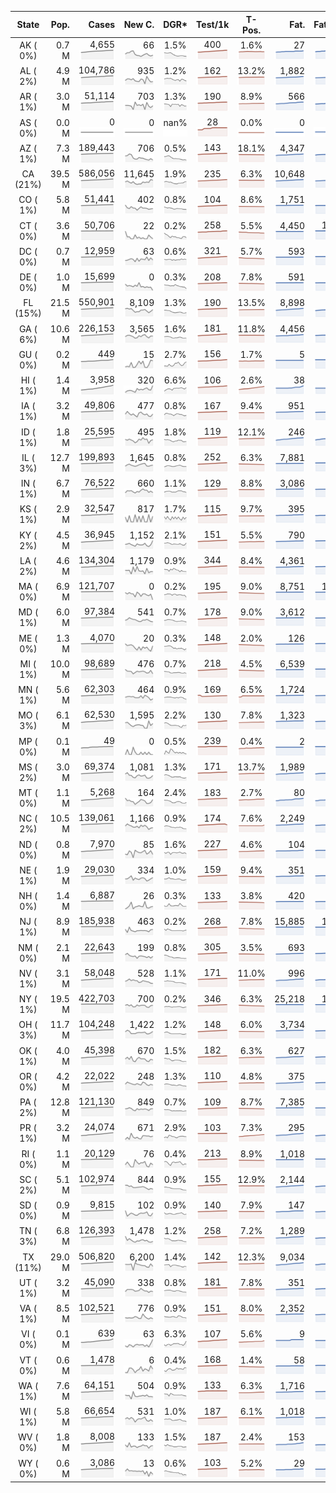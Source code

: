 
<!-- Building Table Time:  2020-08-13T02:36:57.979612 -->


| State | Pop. | Cases | New C. | DGR* | Test/1k | T-Pos. | Fat. | Fat./1M  | CFR* |  GF* | GF-14day | Dbl.Days | CDD |  
| :---: | ---: | ---: | ---: | :---: | :---: | :---: | ---: | ---:  | :---: |  :---: | :---: | :---: | ---: |  
| AK ( 0%)  | 0.7 M  | 4,655 <br><img src="/assets/images/covid/sparklines/AK_img_positive_20200813_1597300618.png"> | 66 <br><img src="/assets/images/covid/sparklines/AK_img_positiveIncrease_20200813_1597300618.png"> | 1.5% <br><img src="/assets/images/covid/sparklines/AK_img_dgr_4_20200813_1597300618.png"> | 400 <br><img src="/assets/images/covid/sparklines/AK_img_total_test_per_1k_20200813_1597300618.png"> | 1.6% <br><img src="/assets/images/covid/sparklines/AK_img_test_positivity_20200813_1597300618.png"> | 27 <br><img src="/assets/images/covid/sparklines/AK_img_death_20200813_1597300618.png"> | 37 <br><img src="/assets/images/covid/sparklines/AK_img_death_20200813_1597300618.png">  | 0.6% <br><img src="/assets/images/covid/sparklines/AK_img_cfr_4_20200813_1597300619.png"> |  1.1 <br><img src="/assets/images/covid/sparklines/AK_img_gfac_4_20200813_1597300619.png"> | 14.3 <br><img src="/assets/images/covid/sparklines/AK_img_gfac_14sum_20200813_1597300619.png"> | 47 <br><img src="/assets/images/covid/sparklines/AK_img_doubling_days_20200813_1597300619.png"> | 0   |  
| AL ( 2%)  | 4.9 M  | 104,786 <br><img src="/assets/images/covid/sparklines/AL_img_positive_20200813_1597300619.png"> | 935 <br><img src="/assets/images/covid/sparklines/AL_img_positiveIncrease_20200813_1597300620.png"> | 1.2% <br><img src="/assets/images/covid/sparklines/AL_img_dgr_4_20200813_1597300620.png"> | 162 <br><img src="/assets/images/covid/sparklines/AL_img_total_test_per_1k_20200813_1597300620.png"> | 13.2% <br><img src="/assets/images/covid/sparklines/AL_img_test_positivity_20200813_1597300620.png"> | 1,882 <br><img src="/assets/images/covid/sparklines/AL_img_death_20200813_1597300620.png"> | 384 <br><img src="/assets/images/covid/sparklines/AL_img_death_20200813_1597300620.png">  | 1.8% <br><img src="/assets/images/covid/sparklines/AL_img_cfr_4_20200813_1597300621.png"> |  3.7 <br><img src="/assets/images/covid/sparklines/AL_img_gfac_4_20200813_1597300620.png"> | 42.3 <br><img src="/assets/images/covid/sparklines/AL_img_gfac_14sum_20200813_1597300621.png"> | 58 <br><img src="/assets/images/covid/sparklines/AL_img_doubling_days_20200813_1597300621.png"> | 0   |  
| AR ( 1%)  | 3.0 M  | 51,114 <br><img src="/assets/images/covid/sparklines/AR_img_positive_20200813_1597300621.png"> | 703 <br><img src="/assets/images/covid/sparklines/AR_img_positiveIncrease_20200813_1597300621.png"> | 1.3% <br><img src="/assets/images/covid/sparklines/AR_img_dgr_4_20200813_1597300622.png"> | 190 <br><img src="/assets/images/covid/sparklines/AR_img_total_test_per_1k_20200813_1597300622.png"> | 8.9% <br><img src="/assets/images/covid/sparklines/AR_img_test_positivity_20200813_1597300622.png"> | 566 <br><img src="/assets/images/covid/sparklines/AR_img_death_20200813_1597300622.png"> | 188 <br><img src="/assets/images/covid/sparklines/AR_img_death_20200813_1597300622.png">  | 1.1% <br><img src="/assets/images/covid/sparklines/AR_img_cfr_4_20200813_1597300623.png"> |  1.1 <br><img src="/assets/images/covid/sparklines/AR_img_gfac_4_20200813_1597300622.png"> | 10.6 <br><img src="/assets/images/covid/sparklines/AR_img_gfac_14sum_20200813_1597300623.png"> | 52 <br><img src="/assets/images/covid/sparklines/AR_img_doubling_days_20200813_1597300623.png"> | 0   |  
| AS ( 0%)  | 0.0 M  | 0 <br><img src="/assets/images/covid/sparklines/AS_img_positive_20200813_1597300623.png"> | 0 <br><img src="/assets/images/covid/sparklines/AS_img_positiveIncrease_20200813_1597300623.png"> | nan% <br><img src="/assets/images/covid/sparklines/AS_img_dgr_4_20200813_1597300623.png"> | 28 <br><img src="/assets/images/covid/sparklines/AS_img_total_test_per_1k_20200813_1597300624.png"> | 0.0% <br><img src="/assets/images/covid/sparklines/AS_img_test_positivity_20200813_1597300624.png"> | 0 <br><img src="/assets/images/covid/sparklines/AS_img_death_20200813_1597300624.png"> | 0 <br><img src="/assets/images/covid/sparklines/AS_img_death_20200813_1597300624.png">  | 0.0% <br><img src="/assets/images/covid/sparklines/AS_img_cfr_4_20200813_1597300625.png"> |  nan <br><img src="/assets/images/covid/sparklines/AS_img_gfac_4_20200813_1597300624.png"> | nan <br><img src="/assets/images/covid/sparklines/AS_img_gfac_14sum_20200813_1597300624.png"> | nan <br><img src="/assets/images/covid/sparklines/AS_img_doubling_days_20200813_1597300625.png"> | 135   |  
| AZ ( 1%)  | 7.3 M  | 189,443 <br><img src="/assets/images/covid/sparklines/AZ_img_positive_20200813_1597300625.png"> | 706 <br><img src="/assets/images/covid/sparklines/AZ_img_positiveIncrease_20200813_1597300625.png"> | 0.5% <br><img src="/assets/images/covid/sparklines/AZ_img_dgr_4_20200813_1597300625.png"> | 143 <br><img src="/assets/images/covid/sparklines/AZ_img_total_test_per_1k_20200813_1597300625.png"> | 18.1% <br><img src="/assets/images/covid/sparklines/AZ_img_test_positivity_20200813_1597300626.png"> | 4,347 <br><img src="/assets/images/covid/sparklines/AZ_img_death_20200813_1597300626.png"> | 597 <br><img src="/assets/images/covid/sparklines/AZ_img_death_20200813_1597300626.png">  | 2.2% <br><img src="/assets/images/covid/sparklines/AZ_img_cfr_4_20200813_1597300627.png"> |  1.0 <br><img src="/assets/images/covid/sparklines/AZ_img_gfac_4_20200813_1597300626.png"> | 13.9 <br><img src="/assets/images/covid/sparklines/AZ_img_gfac_14sum_20200813_1597300626.png"> | 144 <br><img src="/assets/images/covid/sparklines/AZ_img_doubling_days_20200813_1597300626.png"> | 1   |  
| CA (21%)  | 39.5 M  | 586,056 <br><img src="/assets/images/covid/sparklines/CA_img_positive_20200813_1597300627.png"> | 11,645 <br><img src="/assets/images/covid/sparklines/CA_img_positiveIncrease_20200813_1597300627.png"> | 1.9% <br><img src="/assets/images/covid/sparklines/CA_img_dgr_4_20200813_1597300627.png"> | 235 <br><img src="/assets/images/covid/sparklines/CA_img_total_test_per_1k_20200813_1597300627.png"> | 6.3% <br><img src="/assets/images/covid/sparklines/CA_img_test_positivity_20200813_1597300628.png"> | 10,648 <br><img src="/assets/images/covid/sparklines/CA_img_death_20200813_1597300628.png"> | 269 <br><img src="/assets/images/covid/sparklines/CA_img_death_20200813_1597300628.png">  | 1.8% <br><img src="/assets/images/covid/sparklines/CA_img_cfr_4_20200813_1597300629.png"> |  1.1 <br><img src="/assets/images/covid/sparklines/CA_img_gfac_4_20200813_1597300628.png"> | 14.8 <br><img src="/assets/images/covid/sparklines/CA_img_gfac_14sum_20200813_1597300628.png"> | 37 <br><img src="/assets/images/covid/sparklines/CA_img_doubling_days_20200813_1597300628.png"> | 1   |  
| CO ( 1%)  | 5.8 M  | 51,441 <br><img src="/assets/images/covid/sparklines/CO_img_positive_20200813_1597300629.png"> | 402 <br><img src="/assets/images/covid/sparklines/CO_img_positiveIncrease_20200813_1597300629.png"> | 0.8% <br><img src="/assets/images/covid/sparklines/CO_img_dgr_4_20200813_1597300629.png"> | 104 <br><img src="/assets/images/covid/sparklines/CO_img_total_test_per_1k_20200813_1597300629.png"> | 8.6% <br><img src="/assets/images/covid/sparklines/CO_img_test_positivity_20200813_1597300630.png"> | 1,751 <br><img src="/assets/images/covid/sparklines/CO_img_death_20200813_1597300630.png"> | 304 <br><img src="/assets/images/covid/sparklines/CO_img_death_20200813_1597300630.png">  | 3.4% <br><img src="/assets/images/covid/sparklines/CO_img_cfr_4_20200813_1597300631.png"> |  1.0 <br><img src="/assets/images/covid/sparklines/CO_img_gfac_4_20200813_1597300630.png"> | 15.1 <br><img src="/assets/images/covid/sparklines/CO_img_gfac_14sum_20200813_1597300630.png"> | 88 <br><img src="/assets/images/covid/sparklines/CO_img_doubling_days_20200813_1597300630.png"> | 0   |  
| CT ( 0%)  | 3.6 M  | 50,706 <br><img src="/assets/images/covid/sparklines/CT_img_positive_20200813_1597300631.png"> | 22 <br><img src="/assets/images/covid/sparklines/CT_img_positiveIncrease_20200813_1597300631.png"> | 0.2% <br><img src="/assets/images/covid/sparklines/CT_img_dgr_4_20200813_1597300631.png"> | 258 <br><img src="/assets/images/covid/sparklines/CT_img_total_test_per_1k_20200813_1597300632.png"> | 5.5% <br><img src="/assets/images/covid/sparklines/CT_img_test_positivity_20200813_1597300632.png"> | 4,450 <br><img src="/assets/images/covid/sparklines/CT_img_death_20200813_1597300632.png"> | 1,248 <br><img src="/assets/images/covid/sparklines/CT_img_death_20200813_1597300632.png">  | 8.8% <br><img src="/assets/images/covid/sparklines/CT_img_cfr_4_20200813_1597300633.png"> |  0.4 <br><img src="/assets/images/covid/sparklines/CT_img_gfac_4_20200813_1597300632.png"> | 18.7 <br><img src="/assets/images/covid/sparklines/CT_img_gfac_14sum_20200813_1597300632.png"> | 447 <br><img src="/assets/images/covid/sparklines/CT_img_doubling_days_20200813_1597300633.png"> | 2   |  
| DC ( 0%)  | 0.7 M  | 12,959 <br><img src="/assets/images/covid/sparklines/DC_img_positive_20200813_1597300633.png"> | 63 <br><img src="/assets/images/covid/sparklines/DC_img_positiveIncrease_20200813_1597300633.png"> | 0.6% <br><img src="/assets/images/covid/sparklines/DC_img_dgr_4_20200813_1597300633.png"> | 321 <br><img src="/assets/images/covid/sparklines/DC_img_total_test_per_1k_20200813_1597300634.png"> | 5.7% <br><img src="/assets/images/covid/sparklines/DC_img_test_positivity_20200813_1597300634.png"> | 593 <br><img src="/assets/images/covid/sparklines/DC_img_death_20200813_1597300634.png"> | 840 <br><img src="/assets/images/covid/sparklines/DC_img_death_20200813_1597300634.png">  | 4.6% <br><img src="/assets/images/covid/sparklines/DC_img_cfr_4_20200813_1597300635.png"> |  1.0 <br><img src="/assets/images/covid/sparklines/DC_img_gfac_4_20200813_1597300634.png"> | 15.4 <br><img src="/assets/images/covid/sparklines/DC_img_gfac_14sum_20200813_1597300635.png"> | 124 <br><img src="/assets/images/covid/sparklines/DC_img_doubling_days_20200813_1597300635.png"> | 1   |  
| DE ( 0%)  | 1.0 M  | 15,699 <br><img src="/assets/images/covid/sparklines/DE_img_positive_20200813_1597300635.png"> | 0 <br><img src="/assets/images/covid/sparklines/DE_img_positiveIncrease_20200813_1597300635.png"> | 0.3% <br><img src="/assets/images/covid/sparklines/DE_img_dgr_4_20200813_1597300636.png"> | 208 <br><img src="/assets/images/covid/sparklines/DE_img_total_test_per_1k_20200813_1597300636.png"> | 7.8% <br><img src="/assets/images/covid/sparklines/DE_img_test_positivity_20200813_1597300636.png"> | 591 <br><img src="/assets/images/covid/sparklines/DE_img_death_20200813_1597300636.png"> | 607 <br><img src="/assets/images/covid/sparklines/DE_img_death_20200813_1597300636.png">  | 3.8% <br><img src="/assets/images/covid/sparklines/DE_img_cfr_4_20200813_1597300637.png"> |  0.6 <br><img src="/assets/images/covid/sparklines/DE_img_gfac_4_20200813_1597300636.png"> | 13.5 <br><img src="/assets/images/covid/sparklines/DE_img_gfac_14sum_20200813_1597300637.png"> | 266 <br><img src="/assets/images/covid/sparklines/DE_img_doubling_days_20200813_1597300637.png"> | 1   |  
| FL (15%)  | 21.5 M  | 550,901 <br><img src="/assets/images/covid/sparklines/FL_img_positive_20200813_1597300637.png"> | 8,109 <br><img src="/assets/images/covid/sparklines/FL_img_positiveIncrease_20200813_1597300638.png"> | 1.3% <br><img src="/assets/images/covid/sparklines/FL_img_dgr_4_20200813_1597300638.png"> | 190 <br><img src="/assets/images/covid/sparklines/FL_img_total_test_per_1k_20200813_1597300638.png"> | 13.5% <br><img src="/assets/images/covid/sparklines/FL_img_test_positivity_20200813_1597300638.png"> | 8,898 <br><img src="/assets/images/covid/sparklines/FL_img_death_20200813_1597300638.png"> | 414 <br><img src="/assets/images/covid/sparklines/FL_img_death_20200813_1597300638.png">  | 1.6% <br><img src="/assets/images/covid/sparklines/FL_img_cfr_4_20200813_1597300640.png"> |  1.2 <br><img src="/assets/images/covid/sparklines/FL_img_gfac_4_20200813_1597300638.png"> | 14.0 <br><img src="/assets/images/covid/sparklines/FL_img_gfac_14sum_20200813_1597300639.png"> | 55 <br><img src="/assets/images/covid/sparklines/FL_img_doubling_days_20200813_1597300639.png"> | 0   |  
| GA ( 6%)  | 10.6 M  | 226,153 <br><img src="/assets/images/covid/sparklines/GA_img_positive_20200813_1597300640.png"> | 3,565 <br><img src="/assets/images/covid/sparklines/GA_img_positiveIncrease_20200813_1597300640.png"> | 1.6% <br><img src="/assets/images/covid/sparklines/GA_img_dgr_4_20200813_1597300640.png"> | 181 <br><img src="/assets/images/covid/sparklines/GA_img_total_test_per_1k_20200813_1597300640.png"> | 11.8% <br><img src="/assets/images/covid/sparklines/GA_img_test_positivity_20200813_1597300641.png"> | 4,456 <br><img src="/assets/images/covid/sparklines/GA_img_death_20200813_1597300641.png"> | 420 <br><img src="/assets/images/covid/sparklines/GA_img_death_20200813_1597300641.png">  | 2.0% <br><img src="/assets/images/covid/sparklines/GA_img_cfr_4_20200813_1597300642.png"> |  1.1 <br><img src="/assets/images/covid/sparklines/GA_img_gfac_4_20200813_1597300641.png"> | 14.4 <br><img src="/assets/images/covid/sparklines/GA_img_gfac_14sum_20200813_1597300641.png"> | 44 <br><img src="/assets/images/covid/sparklines/GA_img_doubling_days_20200813_1597300641.png"> | 0   |  
| GU ( 0%)  | 0.2 M  | 449 <br><img src="/assets/images/covid/sparklines/GU_img_positive_20200813_1597300642.png"> | 15 <br><img src="/assets/images/covid/sparklines/GU_img_positiveIncrease_20200813_1597300642.png"> | 2.7% <br><img src="/assets/images/covid/sparklines/GU_img_dgr_4_20200813_1597300642.png"> | 156 <br><img src="/assets/images/covid/sparklines/GU_img_total_test_per_1k_20200813_1597300642.png"> | 1.7% <br><img src="/assets/images/covid/sparklines/GU_img_test_positivity_20200813_1597300643.png"> | 5 <br><img src="/assets/images/covid/sparklines/GU_img_death_20200813_1597300643.png"> | 30 <br><img src="/assets/images/covid/sparklines/GU_img_death_20200813_1597300643.png">  | 1.2% <br><img src="/assets/images/covid/sparklines/GU_img_cfr_4_20200813_1597300644.png"> |  1.4 <br><img src="/assets/images/covid/sparklines/GU_img_gfac_4_20200813_1597300643.png"> | 25.6 <br><img src="/assets/images/covid/sparklines/GU_img_gfac_14sum_20200813_1597300643.png"> | 25 <br><img src="/assets/images/covid/sparklines/GU_img_doubling_days_20200813_1597300643.png"> | 1   |  
| HI ( 1%)  | 1.4 M  | 3,958 <br><img src="/assets/images/covid/sparklines/HI_img_positive_20200813_1597300644.png"> | 320 <br><img src="/assets/images/covid/sparklines/HI_img_positiveIncrease_20200813_1597300644.png"> | 6.6% <br><img src="/assets/images/covid/sparklines/HI_img_dgr_4_20200813_1597300644.png"> | 106 <br><img src="/assets/images/covid/sparklines/HI_img_total_test_per_1k_20200813_1597300644.png"> | 2.6% <br><img src="/assets/images/covid/sparklines/HI_img_test_positivity_20200813_1597300645.png"> | 38 <br><img src="/assets/images/covid/sparklines/HI_img_death_20200813_1597300645.png"> | 27 <br><img src="/assets/images/covid/sparklines/HI_img_death_20200813_1597300645.png">  | 0.9% <br><img src="/assets/images/covid/sparklines/HI_img_cfr_4_20200813_1597300646.png"> |  1.5 <br><img src="/assets/images/covid/sparklines/HI_img_gfac_4_20200813_1597300645.png"> | 19.0 <br><img src="/assets/images/covid/sparklines/HI_img_gfac_14sum_20200813_1597300645.png"> | 11 <br><img src="/assets/images/covid/sparklines/HI_img_doubling_days_20200813_1597300645.png"> | 0   |  
| IA ( 1%)  | 3.2 M  | 49,806 <br><img src="/assets/images/covid/sparklines/IA_img_positive_20200813_1597300646.png"> | 477 <br><img src="/assets/images/covid/sparklines/IA_img_positiveIncrease_20200813_1597300646.png"> | 0.8% <br><img src="/assets/images/covid/sparklines/IA_img_dgr_4_20200813_1597300646.png"> | 167 <br><img src="/assets/images/covid/sparklines/IA_img_total_test_per_1k_20200813_1597300646.png"> | 9.4% <br><img src="/assets/images/covid/sparklines/IA_img_test_positivity_20200813_1597300646.png"> | 951 <br><img src="/assets/images/covid/sparklines/IA_img_death_20200813_1597300647.png"> | 301 <br><img src="/assets/images/covid/sparklines/IA_img_death_20200813_1597300647.png">  | 1.9% <br><img src="/assets/images/covid/sparklines/IA_img_cfr_4_20200813_1597300647.png"> |  1.3 <br><img src="/assets/images/covid/sparklines/IA_img_gfac_4_20200813_1597300647.png"> | 16.0 <br><img src="/assets/images/covid/sparklines/IA_img_gfac_14sum_20200813_1597300647.png"> | 84 <br><img src="/assets/images/covid/sparklines/IA_img_doubling_days_20200813_1597300647.png"> | 0   |  
| ID ( 1%)  | 1.8 M  | 25,595 <br><img src="/assets/images/covid/sparklines/ID_img_positive_20200813_1597300648.png"> | 495 <br><img src="/assets/images/covid/sparklines/ID_img_positiveIncrease_20200813_1597300648.png"> | 1.8% <br><img src="/assets/images/covid/sparklines/ID_img_dgr_4_20200813_1597300648.png"> | 119 <br><img src="/assets/images/covid/sparklines/ID_img_total_test_per_1k_20200813_1597300648.png"> | 12.1% <br><img src="/assets/images/covid/sparklines/ID_img_test_positivity_20200813_1597300648.png"> | 246 <br><img src="/assets/images/covid/sparklines/ID_img_death_20200813_1597300648.png"> | 138 <br><img src="/assets/images/covid/sparklines/ID_img_death_20200813_1597300648.png">  | 1.0% <br><img src="/assets/images/covid/sparklines/ID_img_cfr_4_20200813_1597300649.png"> |  1.3 <br><img src="/assets/images/covid/sparklines/ID_img_gfac_4_20200813_1597300649.png"> | 15.2 <br><img src="/assets/images/covid/sparklines/ID_img_gfac_14sum_20200813_1597300649.png"> | 38 <br><img src="/assets/images/covid/sparklines/ID_img_doubling_days_20200813_1597300649.png"> | 0   |  
| IL ( 3%)  | 12.7 M  | 199,893 <br><img src="/assets/images/covid/sparklines/IL_img_positive_20200813_1597300649.png"> | 1,645 <br><img src="/assets/images/covid/sparklines/IL_img_positiveIncrease_20200813_1597300650.png"> | 0.8% <br><img src="/assets/images/covid/sparklines/IL_img_dgr_4_20200813_1597300650.png"> | 252 <br><img src="/assets/images/covid/sparklines/IL_img_total_test_per_1k_20200813_1597300650.png"> | 6.3% <br><img src="/assets/images/covid/sparklines/IL_img_test_positivity_20200813_1597300650.png"> | 7,881 <br><img src="/assets/images/covid/sparklines/IL_img_death_20200813_1597300650.png"> | 622 <br><img src="/assets/images/covid/sparklines/IL_img_death_20200813_1597300650.png">  | 4.0% <br><img src="/assets/images/covid/sparklines/IL_img_cfr_4_20200813_1597300651.png"> |  1.0 <br><img src="/assets/images/covid/sparklines/IL_img_gfac_4_20200813_1597300650.png"> | 14.4 <br><img src="/assets/images/covid/sparklines/IL_img_gfac_14sum_20200813_1597300651.png"> | 85 <br><img src="/assets/images/covid/sparklines/IL_img_doubling_days_20200813_1597300651.png"> | 0   |  
| IN ( 1%)  | 6.7 M  | 76,522 <br><img src="/assets/images/covid/sparklines/IN_img_positive_20200813_1597300651.png"> | 660 <br><img src="/assets/images/covid/sparklines/IN_img_positiveIncrease_20200813_1597300651.png"> | 1.1% <br><img src="/assets/images/covid/sparklines/IN_img_dgr_4_20200813_1597300652.png"> | 129 <br><img src="/assets/images/covid/sparklines/IN_img_total_test_per_1k_20200813_1597300652.png"> | 8.8% <br><img src="/assets/images/covid/sparklines/IN_img_test_positivity_20200813_1597300652.png"> | 3,086 <br><img src="/assets/images/covid/sparklines/IN_img_death_20200813_1597300652.png"> | 458 <br><img src="/assets/images/covid/sparklines/IN_img_death_20200813_1597300652.png">  | 4.1% <br><img src="/assets/images/covid/sparklines/IN_img_cfr_4_20200813_1597300653.png"> |  0.9 <br><img src="/assets/images/covid/sparklines/IN_img_gfac_4_20200813_1597300652.png"> | 14.6 <br><img src="/assets/images/covid/sparklines/IN_img_gfac_14sum_20200813_1597300653.png"> | 65 <br><img src="/assets/images/covid/sparklines/IN_img_doubling_days_20200813_1597300653.png"> | 1   |  
| KS ( 1%)  | 2.9 M  | 32,547 <br><img src="/assets/images/covid/sparklines/KS_img_positive_20200813_1597300653.png"> | 817 <br><img src="/assets/images/covid/sparklines/KS_img_positiveIncrease_20200813_1597300654.png"> | 1.7% <br><img src="/assets/images/covid/sparklines/KS_img_dgr_4_20200813_1597300654.png"> | 115 <br><img src="/assets/images/covid/sparklines/KS_img_total_test_per_1k_20200813_1597300654.png"> | 9.7% <br><img src="/assets/images/covid/sparklines/KS_img_test_positivity_20200813_1597300654.png"> | 395 <br><img src="/assets/images/covid/sparklines/KS_img_death_20200813_1597300654.png"> | 136 <br><img src="/assets/images/covid/sparklines/KS_img_death_20200813_1597300654.png">  | 1.2% <br><img src="/assets/images/covid/sparklines/KS_img_cfr_4_20200813_1597300655.png"> |  0.0 <br><img src="/assets/images/covid/sparklines/KS_img_gfac_4_20200813_1597300654.png"> | -0.0 <br><img src="/assets/images/covid/sparklines/KS_img_gfac_14sum_20200813_1597300655.png"> | 41 <br><img src="/assets/images/covid/sparklines/KS_img_doubling_days_20200813_1597300655.png"> | 0   |  
| KY ( 2%)  | 4.5 M  | 36,945 <br><img src="/assets/images/covid/sparklines/KY_img_positive_20200813_1597300655.png"> | 1,152 <br><img src="/assets/images/covid/sparklines/KY_img_positiveIncrease_20200813_1597300655.png"> | 2.1% <br><img src="/assets/images/covid/sparklines/KY_img_dgr_4_20200813_1597300656.png"> | 151 <br><img src="/assets/images/covid/sparklines/KY_img_total_test_per_1k_20200813_1597300656.png"> | 5.5% <br><img src="/assets/images/covid/sparklines/KY_img_test_positivity_20200813_1597300656.png"> | 790 <br><img src="/assets/images/covid/sparklines/KY_img_death_20200813_1597300656.png"> | 177 <br><img src="/assets/images/covid/sparklines/KY_img_death_20200813_1597300656.png">  | 2.2% <br><img src="/assets/images/covid/sparklines/KY_img_cfr_4_20200813_1597300657.png"> |  1.6 <br><img src="/assets/images/covid/sparklines/KY_img_gfac_4_20200813_1597300656.png"> | 15.4 <br><img src="/assets/images/covid/sparklines/KY_img_gfac_14sum_20200813_1597300657.png"> | 33 <br><img src="/assets/images/covid/sparklines/KY_img_doubling_days_20200813_1597300657.png"> | 0   |  
| LA ( 2%)  | 4.6 M  | 134,304 <br><img src="/assets/images/covid/sparklines/LA_img_positive_20200813_1597300657.png"> | 1,179 <br><img src="/assets/images/covid/sparklines/LA_img_positiveIncrease_20200813_1597300657.png"> | 0.9% <br><img src="/assets/images/covid/sparklines/LA_img_dgr_4_20200813_1597300658.png"> | 344 <br><img src="/assets/images/covid/sparklines/LA_img_total_test_per_1k_20200813_1597300658.png"> | 8.4% <br><img src="/assets/images/covid/sparklines/LA_img_test_positivity_20200813_1597300658.png"> | 4,361 <br><img src="/assets/images/covid/sparklines/LA_img_death_20200813_1597300658.png"> | 938 <br><img src="/assets/images/covid/sparklines/LA_img_death_20200813_1597300658.png">  | 3.2% <br><img src="/assets/images/covid/sparklines/LA_img_cfr_4_20200813_1597300659.png"> |  1.1 <br><img src="/assets/images/covid/sparklines/LA_img_gfac_4_20200813_1597300658.png"> | 12.8 <br><img src="/assets/images/covid/sparklines/LA_img_gfac_14sum_20200813_1597300658.png"> | 76 <br><img src="/assets/images/covid/sparklines/LA_img_doubling_days_20200813_1597300659.png"> | 0   |  
| MA ( 0%)  | 6.9 M  | 121,707 <br><img src="/assets/images/covid/sparklines/MA_img_positive_20200813_1597300659.png"> | 0 <br><img src="/assets/images/covid/sparklines/MA_img_positiveIncrease_20200813_1597300659.png"> | 0.2% <br><img src="/assets/images/covid/sparklines/MA_img_dgr_4_20200813_1597300659.png"> | 195 <br><img src="/assets/images/covid/sparklines/MA_img_total_test_per_1k_20200813_1597300660.png"> | 9.0% <br><img src="/assets/images/covid/sparklines/MA_img_test_positivity_20200813_1597300660.png"> | 8,751 <br><img src="/assets/images/covid/sparklines/MA_img_death_20200813_1597300660.png"> | 1,270 <br><img src="/assets/images/covid/sparklines/MA_img_death_20200813_1597300660.png">  | 7.2% <br><img src="/assets/images/covid/sparklines/MA_img_cfr_4_20200813_1597300661.png"> |  0.7 <br><img src="/assets/images/covid/sparklines/MA_img_gfac_4_20200813_1597300660.png"> | 15.3 <br><img src="/assets/images/covid/sparklines/MA_img_gfac_14sum_20200813_1597300660.png"> | 393 <br><img src="/assets/images/covid/sparklines/MA_img_doubling_days_20200813_1597300660.png"> | 1   |  
| MD ( 1%)  | 6.0 M  | 97,384 <br><img src="/assets/images/covid/sparklines/MD_img_positive_20200813_1597300661.png"> | 541 <br><img src="/assets/images/covid/sparklines/MD_img_positiveIncrease_20200813_1597300661.png"> | 0.7% <br><img src="/assets/images/covid/sparklines/MD_img_dgr_4_20200813_1597300661.png"> | 178 <br><img src="/assets/images/covid/sparklines/MD_img_total_test_per_1k_20200813_1597300661.png"> | 9.0% <br><img src="/assets/images/covid/sparklines/MD_img_test_positivity_20200813_1597300661.png"> | 3,612 <br><img src="/assets/images/covid/sparklines/MD_img_death_20200813_1597300662.png"> | 597 <br><img src="/assets/images/covid/sparklines/MD_img_death_20200813_1597300662.png">  | 3.7% <br><img src="/assets/images/covid/sparklines/MD_img_cfr_4_20200813_1597300662.png"> |  0.9 <br><img src="/assets/images/covid/sparklines/MD_img_gfac_4_20200813_1597300662.png"> | 14.1 <br><img src="/assets/images/covid/sparklines/MD_img_gfac_14sum_20200813_1597300662.png"> | 103 <br><img src="/assets/images/covid/sparklines/MD_img_doubling_days_20200813_1597300662.png"> | 3   |  
| ME ( 0%)  | 1.3 M  | 4,070 <br><img src="/assets/images/covid/sparklines/ME_img_positive_20200813_1597300663.png"> | 20 <br><img src="/assets/images/covid/sparklines/ME_img_positiveIncrease_20200813_1597300663.png"> | 0.3% <br><img src="/assets/images/covid/sparklines/ME_img_dgr_4_20200813_1597300663.png"> | 148 <br><img src="/assets/images/covid/sparklines/ME_img_total_test_per_1k_20200813_1597300663.png"> | 2.0% <br><img src="/assets/images/covid/sparklines/ME_img_test_positivity_20200813_1597300663.png"> | 126 <br><img src="/assets/images/covid/sparklines/ME_img_death_20200813_1597300663.png"> | 94 <br><img src="/assets/images/covid/sparklines/ME_img_death_20200813_1597300663.png">  | 3.1% <br><img src="/assets/images/covid/sparklines/ME_img_cfr_4_20200813_1597300664.png"> |  8.4 <br><img src="/assets/images/covid/sparklines/ME_img_gfac_4_20200813_1597300664.png"> | 25.3 <br><img src="/assets/images/covid/sparklines/ME_img_gfac_14sum_20200813_1597300664.png"> | 228 <br><img src="/assets/images/covid/sparklines/ME_img_doubling_days_20200813_1597300664.png"> | 0   |  
| MI ( 1%)  | 10.0 M  | 98,689 <br><img src="/assets/images/covid/sparklines/MI_img_positive_20200813_1597300665.png"> | 476 <br><img src="/assets/images/covid/sparklines/MI_img_positiveIncrease_20200813_1597300665.png"> | 0.7% <br><img src="/assets/images/covid/sparklines/MI_img_dgr_4_20200813_1597300665.png"> | 218 <br><img src="/assets/images/covid/sparklines/MI_img_total_test_per_1k_20200813_1597300665.png"> | 4.5% <br><img src="/assets/images/covid/sparklines/MI_img_test_positivity_20200813_1597300665.png"> | 6,539 <br><img src="/assets/images/covid/sparklines/MI_img_death_20200813_1597300665.png"> | 655 <br><img src="/assets/images/covid/sparklines/MI_img_death_20200813_1597300665.png">  | 6.7% <br><img src="/assets/images/covid/sparklines/MI_img_cfr_4_20200813_1597300666.png"> |  0.9 <br><img src="/assets/images/covid/sparklines/MI_img_gfac_4_20200813_1597300665.png"> | 14.1 <br><img src="/assets/images/covid/sparklines/MI_img_gfac_14sum_20200813_1597300666.png"> | 106 <br><img src="/assets/images/covid/sparklines/MI_img_doubling_days_20200813_1597300666.png"> | 1   |  
| MN ( 1%)  | 5.6 M  | 62,303 <br><img src="/assets/images/covid/sparklines/MN_img_positive_20200813_1597300666.png"> | 464 <br><img src="/assets/images/covid/sparklines/MN_img_positiveIncrease_20200813_1597300666.png"> | 0.9% <br><img src="/assets/images/covid/sparklines/MN_img_dgr_4_20200813_1597300667.png"> | 169 <br><img src="/assets/images/covid/sparklines/MN_img_total_test_per_1k_20200813_1597300667.png"> | 6.5% <br><img src="/assets/images/covid/sparklines/MN_img_test_positivity_20200813_1597300667.png"> | 1,724 <br><img src="/assets/images/covid/sparklines/MN_img_death_20200813_1597300667.png"> | 306 <br><img src="/assets/images/covid/sparklines/MN_img_death_20200813_1597300667.png">  | 2.8% <br><img src="/assets/images/covid/sparklines/MN_img_cfr_4_20200813_1597300668.png"> |  1.0 <br><img src="/assets/images/covid/sparklines/MN_img_gfac_4_20200813_1597300667.png"> | 14.3 <br><img src="/assets/images/covid/sparklines/MN_img_gfac_14sum_20200813_1597300668.png"> | 81 <br><img src="/assets/images/covid/sparklines/MN_img_doubling_days_20200813_1597300668.png"> | 0   |  
| MO ( 3%)  | 6.1 M  | 62,530 <br><img src="/assets/images/covid/sparklines/MO_img_positive_20200813_1597300668.png"> | 1,595 <br><img src="/assets/images/covid/sparklines/MO_img_positiveIncrease_20200813_1597300668.png"> | 2.2% <br><img src="/assets/images/covid/sparklines/MO_img_dgr_4_20200813_1597300668.png"> | 130 <br><img src="/assets/images/covid/sparklines/MO_img_total_test_per_1k_20200813_1597300669.png"> | 7.8% <br><img src="/assets/images/covid/sparklines/MO_img_test_positivity_20200813_1597300669.png"> | 1,323 <br><img src="/assets/images/covid/sparklines/MO_img_death_20200813_1597300669.png"> | 216 <br><img src="/assets/images/covid/sparklines/MO_img_death_20200813_1597300669.png">  | 2.2% <br><img src="/assets/images/covid/sparklines/MO_img_cfr_4_20200813_1597300670.png"> |  1.1 <br><img src="/assets/images/covid/sparklines/MO_img_gfac_4_20200813_1597300669.png"> | 12.4 <br><img src="/assets/images/covid/sparklines/MO_img_gfac_14sum_20200813_1597300670.png"> | 31 <br><img src="/assets/images/covid/sparklines/MO_img_doubling_days_20200813_1597300670.png"> | 0   |  
| MP ( 0%)  | 0.1 M  | 49 <br><img src="/assets/images/covid/sparklines/MP_img_positive_20200813_1597300670.png"> | 0 <br><img src="/assets/images/covid/sparklines/MP_img_positiveIncrease_20200813_1597300671.png"> | 0.5% <br><img src="/assets/images/covid/sparklines/MP_img_dgr_4_20200813_1597300671.png"> | 239 <br><img src="/assets/images/covid/sparklines/MP_img_total_test_per_1k_20200813_1597300671.png"> | 0.4% <br><img src="/assets/images/covid/sparklines/MP_img_test_positivity_20200813_1597300671.png"> | 2 <br><img src="/assets/images/covid/sparklines/MP_img_death_20200813_1597300671.png"> | 39 <br><img src="/assets/images/covid/sparklines/MP_img_death_20200813_1597300671.png">  | 4.1% <br><img src="/assets/images/covid/sparklines/MP_img_cfr_4_20200813_1597300672.png"> |  0.0 <br><img src="/assets/images/covid/sparklines/MP_img_gfac_4_20200813_1597300671.png"> | 1.3 <br><img src="/assets/images/covid/sparklines/MP_img_gfac_14sum_20200813_1597300672.png"> | 144 <br><img src="/assets/images/covid/sparklines/MP_img_doubling_days_20200813_1597300672.png"> | 135   |  
| MS ( 2%)  | 3.0 M  | 69,374 <br><img src="/assets/images/covid/sparklines/MS_img_positive_20200813_1597300672.png"> | 1,081 <br><img src="/assets/images/covid/sparklines/MS_img_positiveIncrease_20200813_1597300672.png"> | 1.3% <br><img src="/assets/images/covid/sparklines/MS_img_dgr_4_20200813_1597300672.png"> | 171 <br><img src="/assets/images/covid/sparklines/MS_img_total_test_per_1k_20200813_1597300673.png"> | 13.7% <br><img src="/assets/images/covid/sparklines/MS_img_test_positivity_20200813_1597300673.png"> | 1,989 <br><img src="/assets/images/covid/sparklines/MS_img_death_20200813_1597300673.png"> | 668 <br><img src="/assets/images/covid/sparklines/MS_img_death_20200813_1597300673.png">  | 2.8% <br><img src="/assets/images/covid/sparklines/MS_img_cfr_4_20200813_1597300674.png"> |  1.3 <br><img src="/assets/images/covid/sparklines/MS_img_gfac_4_20200813_1597300673.png"> | 14.6 <br><img src="/assets/images/covid/sparklines/MS_img_gfac_14sum_20200813_1597300673.png"> | 55 <br><img src="/assets/images/covid/sparklines/MS_img_doubling_days_20200813_1597300673.png"> | 0   |  
| MT ( 0%)  | 1.1 M  | 5,268 <br><img src="/assets/images/covid/sparklines/MT_img_positive_20200813_1597300674.png"> | 164 <br><img src="/assets/images/covid/sparklines/MT_img_positiveIncrease_20200813_1597300674.png"> | 2.4% <br><img src="/assets/images/covid/sparklines/MT_img_dgr_4_20200813_1597300674.png"> | 183 <br><img src="/assets/images/covid/sparklines/MT_img_total_test_per_1k_20200813_1597300674.png"> | 2.7% <br><img src="/assets/images/covid/sparklines/MT_img_test_positivity_20200813_1597300675.png"> | 80 <br><img src="/assets/images/covid/sparklines/MT_img_death_20200813_1597300675.png"> | 75 <br><img src="/assets/images/covid/sparklines/MT_img_death_20200813_1597300675.png">  | 1.5% <br><img src="/assets/images/covid/sparklines/MT_img_cfr_4_20200813_1597300675.png"> |  1.4 <br><img src="/assets/images/covid/sparklines/MT_img_gfac_4_20200813_1597300675.png"> | 15.8 <br><img src="/assets/images/covid/sparklines/MT_img_gfac_14sum_20200813_1597300675.png"> | 29 <br><img src="/assets/images/covid/sparklines/MT_img_doubling_days_20200813_1597300675.png"> | 0   |  
| NC ( 2%)  | 10.5 M  | 139,061 <br><img src="/assets/images/covid/sparklines/NC_img_positive_20200813_1597300676.png"> | 1,166 <br><img src="/assets/images/covid/sparklines/NC_img_positiveIncrease_20200813_1597300676.png"> | 0.9% <br><img src="/assets/images/covid/sparklines/NC_img_dgr_4_20200813_1597300676.png"> | 174 <br><img src="/assets/images/covid/sparklines/NC_img_total_test_per_1k_20200813_1597300676.png"> | 7.6% <br><img src="/assets/images/covid/sparklines/NC_img_test_positivity_20200813_1597300676.png"> | 2,249 <br><img src="/assets/images/covid/sparklines/NC_img_death_20200813_1597300676.png"> | 214 <br><img src="/assets/images/covid/sparklines/NC_img_death_20200813_1597300676.png">  | 1.6% <br><img src="/assets/images/covid/sparklines/NC_img_cfr_4_20200813_1597300677.png"> |  1.1 <br><img src="/assets/images/covid/sparklines/NC_img_gfac_4_20200813_1597300677.png"> | 14.3 <br><img src="/assets/images/covid/sparklines/NC_img_gfac_14sum_20200813_1597300677.png"> | 81 <br><img src="/assets/images/covid/sparklines/NC_img_doubling_days_20200813_1597300677.png"> | 0   |  
| ND ( 0%)  | 0.8 M  | 7,970 <br><img src="/assets/images/covid/sparklines/ND_img_positive_20200813_1597300677.png"> | 85 <br><img src="/assets/images/covid/sparklines/ND_img_positiveIncrease_20200813_1597300678.png"> | 1.6% <br><img src="/assets/images/covid/sparklines/ND_img_dgr_4_20200813_1597300678.png"> | 227 <br><img src="/assets/images/covid/sparklines/ND_img_total_test_per_1k_20200813_1597300678.png"> | 4.6% <br><img src="/assets/images/covid/sparklines/ND_img_test_positivity_20200813_1597300678.png"> | 104 <br><img src="/assets/images/covid/sparklines/ND_img_death_20200813_1597300678.png"> | 136 <br><img src="/assets/images/covid/sparklines/ND_img_death_20200813_1597300678.png">  | 1.3% <br><img src="/assets/images/covid/sparklines/ND_img_cfr_4_20200813_1597300679.png"> |  0.9 <br><img src="/assets/images/covid/sparklines/ND_img_gfac_4_20200813_1597300678.png"> | 13.5 <br><img src="/assets/images/covid/sparklines/ND_img_gfac_14sum_20200813_1597300679.png"> | 44 <br><img src="/assets/images/covid/sparklines/ND_img_doubling_days_20200813_1597300679.png"> | 1   |  
| NE ( 1%)  | 1.9 M  | 29,030 <br><img src="/assets/images/covid/sparklines/NE_img_positive_20200813_1597300679.png"> | 334 <br><img src="/assets/images/covid/sparklines/NE_img_positiveIncrease_20200813_1597300679.png"> | 1.0% <br><img src="/assets/images/covid/sparklines/NE_img_dgr_4_20200813_1597300679.png"> | 159 <br><img src="/assets/images/covid/sparklines/NE_img_total_test_per_1k_20200813_1597300680.png"> | 9.4% <br><img src="/assets/images/covid/sparklines/NE_img_test_positivity_20200813_1597300680.png"> | 351 <br><img src="/assets/images/covid/sparklines/NE_img_death_20200813_1597300680.png"> | 181 <br><img src="/assets/images/covid/sparklines/NE_img_death_20200813_1597300680.png">  | 1.2% <br><img src="/assets/images/covid/sparklines/NE_img_cfr_4_20200813_1597300681.png"> |  1.2 <br><img src="/assets/images/covid/sparklines/NE_img_gfac_4_20200813_1597300680.png"> | 15.0 <br><img src="/assets/images/covid/sparklines/NE_img_gfac_14sum_20200813_1597300680.png"> | 72 <br><img src="/assets/images/covid/sparklines/NE_img_doubling_days_20200813_1597300680.png"> | 0   |  
| NH ( 0%)  | 1.4 M  | 6,887 <br><img src="/assets/images/covid/sparklines/NH_img_positive_20200813_1597300681.png"> | 26 <br><img src="/assets/images/covid/sparklines/NH_img_positiveIncrease_20200813_1597300681.png"> | 0.3% <br><img src="/assets/images/covid/sparklines/NH_img_dgr_4_20200813_1597300681.png"> | 133 <br><img src="/assets/images/covid/sparklines/NH_img_total_test_per_1k_20200813_1597300681.png"> | 3.8% <br><img src="/assets/images/covid/sparklines/NH_img_test_positivity_20200813_1597300681.png"> | 420 <br><img src="/assets/images/covid/sparklines/NH_img_death_20200813_1597300682.png"> | 309 <br><img src="/assets/images/covid/sparklines/NH_img_death_20200813_1597300682.png">  | 6.1% <br><img src="/assets/images/covid/sparklines/NH_img_cfr_4_20200813_1597300683.png"> |  1.4 <br><img src="/assets/images/covid/sparklines/NH_img_gfac_4_20200813_1597300682.png"> | 17.5 <br><img src="/assets/images/covid/sparklines/NH_img_gfac_14sum_20200813_1597300682.png"> | 199 <br><img src="/assets/images/covid/sparklines/NH_img_doubling_days_20200813_1597300682.png"> | 0   |  
| NJ ( 1%)  | 8.9 M  | 185,938 <br><img src="/assets/images/covid/sparklines/NJ_img_positive_20200813_1597300683.png"> | 463 <br><img src="/assets/images/covid/sparklines/NJ_img_positiveIncrease_20200813_1597300683.png"> | 0.2% <br><img src="/assets/images/covid/sparklines/NJ_img_dgr_4_20200813_1597300683.png"> | 268 <br><img src="/assets/images/covid/sparklines/NJ_img_total_test_per_1k_20200813_1597300683.png"> | 7.8% <br><img src="/assets/images/covid/sparklines/NJ_img_test_positivity_20200813_1597300683.png"> | 15,885 <br><img src="/assets/images/covid/sparklines/NJ_img_death_20200813_1597300683.png"> | 1,788 <br><img src="/assets/images/covid/sparklines/NJ_img_death_20200813_1597300683.png">  | 8.6% <br><img src="/assets/images/covid/sparklines/NJ_img_cfr_4_20200813_1597300684.png"> |  1.2 <br><img src="/assets/images/covid/sparklines/NJ_img_gfac_4_20200813_1597300684.png"> | 15.6 <br><img src="/assets/images/covid/sparklines/NJ_img_gfac_14sum_20200813_1597300684.png"> | 316 <br><img src="/assets/images/covid/sparklines/NJ_img_doubling_days_20200813_1597300684.png"> | 0   |  
| NM ( 0%)  | 2.1 M  | 22,643 <br><img src="/assets/images/covid/sparklines/NM_img_positive_20200813_1597300685.png"> | 199 <br><img src="/assets/images/covid/sparklines/NM_img_positiveIncrease_20200813_1597300685.png"> | 0.8% <br><img src="/assets/images/covid/sparklines/NM_img_dgr_4_20200813_1597300685.png"> | 305 <br><img src="/assets/images/covid/sparklines/NM_img_total_test_per_1k_20200813_1597300685.png"> | 3.5% <br><img src="/assets/images/covid/sparklines/NM_img_test_positivity_20200813_1597300685.png"> | 693 <br><img src="/assets/images/covid/sparklines/NM_img_death_20200813_1597300685.png"> | 330 <br><img src="/assets/images/covid/sparklines/NM_img_death_20200813_1597300685.png">  | 3.1% <br><img src="/assets/images/covid/sparklines/NM_img_cfr_4_20200813_1597300686.png"> |  1.2 <br><img src="/assets/images/covid/sparklines/NM_img_gfac_4_20200813_1597300685.png"> | 14.2 <br><img src="/assets/images/covid/sparklines/NM_img_gfac_14sum_20200813_1597300686.png"> | 86 <br><img src="/assets/images/covid/sparklines/NM_img_doubling_days_20200813_1597300686.png"> | 0   |  
| NV ( 1%)  | 3.1 M  | 58,048 <br><img src="/assets/images/covid/sparklines/NV_img_positive_20200813_1597300686.png"> | 528 <br><img src="/assets/images/covid/sparklines/NV_img_positiveIncrease_20200813_1597300687.png"> | 1.1% <br><img src="/assets/images/covid/sparklines/NV_img_dgr_4_20200813_1597300687.png"> | 171 <br><img src="/assets/images/covid/sparklines/NV_img_total_test_per_1k_20200813_1597300687.png"> | 11.0% <br><img src="/assets/images/covid/sparklines/NV_img_test_positivity_20200813_1597300687.png"> | 996 <br><img src="/assets/images/covid/sparklines/NV_img_death_20200813_1597300687.png"> | 323 <br><img src="/assets/images/covid/sparklines/NV_img_death_20200813_1597300687.png">  | 1.7% <br><img src="/assets/images/covid/sparklines/NV_img_cfr_4_20200813_1597300688.png"> |  0.9 <br><img src="/assets/images/covid/sparklines/NV_img_gfac_4_20200813_1597300687.png"> | 13.8 <br><img src="/assets/images/covid/sparklines/NV_img_gfac_14sum_20200813_1597300688.png"> | 61 <br><img src="/assets/images/covid/sparklines/NV_img_doubling_days_20200813_1597300688.png"> | 5   |  
| NY ( 1%)  | 19.5 M  | 422,703 <br><img src="/assets/images/covid/sparklines/NY_img_positive_20200813_1597300688.png"> | 700 <br><img src="/assets/images/covid/sparklines/NY_img_positiveIncrease_20200813_1597300688.png"> | 0.2% <br><img src="/assets/images/covid/sparklines/NY_img_dgr_4_20200813_1597300688.png"> | 346 <br><img src="/assets/images/covid/sparklines/NY_img_total_test_per_1k_20200813_1597300689.png"> | 6.3% <br><img src="/assets/images/covid/sparklines/NY_img_test_positivity_20200813_1597300689.png"> | 25,218 <br><img src="/assets/images/covid/sparklines/NY_img_death_20200813_1597300689.png"> | 1,296 <br><img src="/assets/images/covid/sparklines/NY_img_death_20200813_1597300689.png">  | 6.0% <br><img src="/assets/images/covid/sparklines/NY_img_cfr_4_20200813_1597300690.png"> |  1.1 <br><img src="/assets/images/covid/sparklines/NY_img_gfac_4_20200813_1597300690.png"> | 14.3 <br><img src="/assets/images/covid/sparklines/NY_img_gfac_14sum_20200813_1597300690.png"> | 454 <br><img src="/assets/images/covid/sparklines/NY_img_doubling_days_20200813_1597300690.png"> | 0   |  
| OH ( 3%)  | 11.7 M  | 104,248 <br><img src="/assets/images/covid/sparklines/OH_img_positive_20200813_1597300690.png"> | 1,422 <br><img src="/assets/images/covid/sparklines/OH_img_positiveIncrease_20200813_1597300691.png"> | 1.2% <br><img src="/assets/images/covid/sparklines/OH_img_dgr_4_20200813_1597300691.png"> | 148 <br><img src="/assets/images/covid/sparklines/OH_img_total_test_per_1k_20200813_1597300691.png"> | 6.0% <br><img src="/assets/images/covid/sparklines/OH_img_test_positivity_20200813_1597300691.png"> | 3,734 <br><img src="/assets/images/covid/sparklines/OH_img_death_20200813_1597300691.png"> | 319 <br><img src="/assets/images/covid/sparklines/OH_img_death_20200813_1597300691.png">  | 3.6% <br><img src="/assets/images/covid/sparklines/OH_img_cfr_4_20200813_1597300692.png"> |  1.2 <br><img src="/assets/images/covid/sparklines/OH_img_gfac_4_20200813_1597300691.png"> | 14.2 <br><img src="/assets/images/covid/sparklines/OH_img_gfac_14sum_20200813_1597300692.png"> | 59 <br><img src="/assets/images/covid/sparklines/OH_img_doubling_days_20200813_1597300692.png"> | 0   |  
| OK ( 1%)  | 4.0 M  | 45,398 <br><img src="/assets/images/covid/sparklines/OK_img_positive_20200813_1597300692.png"> | 670 <br><img src="/assets/images/covid/sparklines/OK_img_positiveIncrease_20200813_1597300692.png"> | 1.5% <br><img src="/assets/images/covid/sparklines/OK_img_dgr_4_20200813_1597300693.png"> | 182 <br><img src="/assets/images/covid/sparklines/OK_img_total_test_per_1k_20200813_1597300693.png"> | 6.3% <br><img src="/assets/images/covid/sparklines/OK_img_test_positivity_20200813_1597300693.png"> | 627 <br><img src="/assets/images/covid/sparklines/OK_img_death_20200813_1597300693.png"> | 158 <br><img src="/assets/images/covid/sparklines/OK_img_death_20200813_1597300693.png">  | 1.4% <br><img src="/assets/images/covid/sparklines/OK_img_cfr_4_20200813_1597300694.png"> |  1.1 <br><img src="/assets/images/covid/sparklines/OK_img_gfac_4_20200813_1597300693.png"> | 15.1 <br><img src="/assets/images/covid/sparklines/OK_img_gfac_14sum_20200813_1597300693.png"> | 46 <br><img src="/assets/images/covid/sparklines/OK_img_doubling_days_20200813_1597300694.png"> | 1   |  
| OR ( 0%)  | 4.2 M  | 22,022 <br><img src="/assets/images/covid/sparklines/OR_img_positive_20200813_1597300694.png"> | 248 <br><img src="/assets/images/covid/sparklines/OR_img_positiveIncrease_20200813_1597300694.png"> | 1.3% <br><img src="/assets/images/covid/sparklines/OR_img_dgr_4_20200813_1597300694.png"> | 110 <br><img src="/assets/images/covid/sparklines/OR_img_total_test_per_1k_20200813_1597300695.png"> | 4.8% <br><img src="/assets/images/covid/sparklines/OR_img_test_positivity_20200813_1597300695.png"> | 375 <br><img src="/assets/images/covid/sparklines/OR_img_death_20200813_1597300695.png"> | 89 <br><img src="/assets/images/covid/sparklines/OR_img_death_20200813_1597300695.png">  | 1.7% <br><img src="/assets/images/covid/sparklines/OR_img_cfr_4_20200813_1597300696.png"> |  1.0 <br><img src="/assets/images/covid/sparklines/OR_img_gfac_4_20200813_1597300695.png"> | 14.2 <br><img src="/assets/images/covid/sparklines/OR_img_gfac_14sum_20200813_1597300695.png"> | 55 <br><img src="/assets/images/covid/sparklines/OR_img_doubling_days_20200813_1597300695.png"> | 1   |  
| PA ( 2%)  | 12.8 M  | 121,130 <br><img src="/assets/images/covid/sparklines/PA_img_positive_20200813_1597300696.png"> | 849 <br><img src="/assets/images/covid/sparklines/PA_img_positiveIncrease_20200813_1597300696.png"> | 0.7% <br><img src="/assets/images/covid/sparklines/PA_img_dgr_4_20200813_1597300696.png"> | 109 <br><img src="/assets/images/covid/sparklines/PA_img_total_test_per_1k_20200813_1597300696.png"> | 8.7% <br><img src="/assets/images/covid/sparklines/PA_img_test_positivity_20200813_1597300697.png"> | 7,385 <br><img src="/assets/images/covid/sparklines/PA_img_death_20200813_1597300697.png"> | 577 <br><img src="/assets/images/covid/sparklines/PA_img_death_20200813_1597300697.png">  | 6.1% <br><img src="/assets/images/covid/sparklines/PA_img_cfr_4_20200813_1597300698.png"> |  1.1 <br><img src="/assets/images/covid/sparklines/PA_img_gfac_4_20200813_1597300697.png"> | 14.2 <br><img src="/assets/images/covid/sparklines/PA_img_gfac_14sum_20200813_1597300697.png"> | 104 <br><img src="/assets/images/covid/sparklines/PA_img_doubling_days_20200813_1597300697.png"> | 0   |  
| PR ( 1%)  | 3.2 M  | 24,074 <br><img src="/assets/images/covid/sparklines/PR_img_positive_20200813_1597300698.png"> | 671 <br><img src="/assets/images/covid/sparklines/PR_img_positiveIncrease_20200813_1597300698.png"> | 2.9% <br><img src="/assets/images/covid/sparklines/PR_img_dgr_4_20200813_1597300698.png"> | 103 <br><img src="/assets/images/covid/sparklines/PR_img_total_test_per_1k_20200813_1597300698.png"> | 7.3% <br><img src="/assets/images/covid/sparklines/PR_img_test_positivity_20200813_1597300698.png"> | 295 <br><img src="/assets/images/covid/sparklines/PR_img_death_20200813_1597300699.png"> | 92 <br><img src="/assets/images/covid/sparklines/PR_img_death_20200813_1597300699.png">  | 1.2% <br><img src="/assets/images/covid/sparklines/PR_img_cfr_4_20200813_1597300700.png"> |  1.1 <br><img src="/assets/images/covid/sparklines/PR_img_gfac_4_20200813_1597300699.png"> | 19.4 <br><img src="/assets/images/covid/sparklines/PR_img_gfac_14sum_20200813_1597300699.png"> | 24 <br><img src="/assets/images/covid/sparklines/PR_img_doubling_days_20200813_1597300699.png"> | 0   |  
| RI ( 0%)  | 1.1 M  | 20,129 <br><img src="/assets/images/covid/sparklines/RI_img_positive_20200813_1597300700.png"> | 76 <br><img src="/assets/images/covid/sparklines/RI_img_positiveIncrease_20200813_1597300700.png"> | 0.4% <br><img src="/assets/images/covid/sparklines/RI_img_dgr_4_20200813_1597300700.png"> | 213 <br><img src="/assets/images/covid/sparklines/RI_img_total_test_per_1k_20200813_1597300700.png"> | 8.9% <br><img src="/assets/images/covid/sparklines/RI_img_test_positivity_20200813_1597300700.png"> | 1,018 <br><img src="/assets/images/covid/sparklines/RI_img_death_20200813_1597300700.png"> | 961 <br><img src="/assets/images/covid/sparklines/RI_img_death_20200813_1597300700.png">  | 5.1% <br><img src="/assets/images/covid/sparklines/RI_img_cfr_4_20200813_1597300701.png"> |  0.5 <br><img src="/assets/images/covid/sparklines/RI_img_gfac_4_20200813_1597300701.png"> | 10.1 <br><img src="/assets/images/covid/sparklines/RI_img_gfac_14sum_20200813_1597300701.png"> | 173 <br><img src="/assets/images/covid/sparklines/RI_img_doubling_days_20200813_1597300701.png"> | 1   |  
| SC ( 2%)  | 5.1 M  | 102,974 <br><img src="/assets/images/covid/sparklines/SC_img_positive_20200813_1597300702.png"> | 844 <br><img src="/assets/images/covid/sparklines/SC_img_positiveIncrease_20200813_1597300702.png"> | 0.9% <br><img src="/assets/images/covid/sparklines/SC_img_dgr_4_20200813_1597300702.png"> | 155 <br><img src="/assets/images/covid/sparklines/SC_img_total_test_per_1k_20200813_1597300702.png"> | 12.9% <br><img src="/assets/images/covid/sparklines/SC_img_test_positivity_20200813_1597300702.png"> | 2,144 <br><img src="/assets/images/covid/sparklines/SC_img_death_20200813_1597300702.png"> | 416 <br><img src="/assets/images/covid/sparklines/SC_img_death_20200813_1597300702.png">  | 2.1% <br><img src="/assets/images/covid/sparklines/SC_img_cfr_4_20200813_1597300703.png"> |  1.0 <br><img src="/assets/images/covid/sparklines/SC_img_gfac_4_20200813_1597300703.png"> | 13.6 <br><img src="/assets/images/covid/sparklines/SC_img_gfac_14sum_20200813_1597300703.png"> | 75 <br><img src="/assets/images/covid/sparklines/SC_img_doubling_days_20200813_1597300703.png"> | 1   |  
| SD ( 0%)  | 0.9 M  | 9,815 <br><img src="/assets/images/covid/sparklines/SD_img_positive_20200813_1597300704.png"> | 102 <br><img src="/assets/images/covid/sparklines/SD_img_positiveIncrease_20200813_1597300704.png"> | 0.9% <br><img src="/assets/images/covid/sparklines/SD_img_dgr_4_20200813_1597300704.png"> | 140 <br><img src="/assets/images/covid/sparklines/SD_img_total_test_per_1k_20200813_1597300704.png"> | 7.9% <br><img src="/assets/images/covid/sparklines/SD_img_test_positivity_20200813_1597300704.png"> | 147 <br><img src="/assets/images/covid/sparklines/SD_img_death_20200813_1597300704.png"> | 166 <br><img src="/assets/images/covid/sparklines/SD_img_death_20200813_1597300704.png">  | 1.5% <br><img src="/assets/images/covid/sparklines/SD_img_cfr_4_20200813_1597300705.png"> |  1.3 <br><img src="/assets/images/covid/sparklines/SD_img_gfac_4_20200813_1597300705.png"> | 15.9 <br><img src="/assets/images/covid/sparklines/SD_img_gfac_14sum_20200813_1597300705.png"> | 78 <br><img src="/assets/images/covid/sparklines/SD_img_doubling_days_20200813_1597300705.png"> | 0   |  
| TN ( 3%)  | 6.8 M  | 126,393 <br><img src="/assets/images/covid/sparklines/TN_img_positive_20200813_1597300705.png"> | 1,478 <br><img src="/assets/images/covid/sparklines/TN_img_positiveIncrease_20200813_1597300706.png"> | 1.2% <br><img src="/assets/images/covid/sparklines/TN_img_dgr_4_20200813_1597300706.png"> | 258 <br><img src="/assets/images/covid/sparklines/TN_img_total_test_per_1k_20200813_1597300706.png"> | 7.2% <br><img src="/assets/images/covid/sparklines/TN_img_test_positivity_20200813_1597300706.png"> | 1,289 <br><img src="/assets/images/covid/sparklines/TN_img_death_20200813_1597300706.png"> | 189 <br><img src="/assets/images/covid/sparklines/TN_img_death_20200813_1597300706.png">  | 1.0% <br><img src="/assets/images/covid/sparklines/TN_img_cfr_4_20200813_1597300707.png"> |  1.1 <br><img src="/assets/images/covid/sparklines/TN_img_gfac_4_20200813_1597300706.png"> | 13.4 <br><img src="/assets/images/covid/sparklines/TN_img_gfac_14sum_20200813_1597300707.png"> | 59 <br><img src="/assets/images/covid/sparklines/TN_img_doubling_days_20200813_1597300707.png"> | 0   |  
| TX (11%)  | 29.0 M  | 506,820 <br><img src="/assets/images/covid/sparklines/TX_img_positive_20200813_1597300708.png"> | 6,200 <br><img src="/assets/images/covid/sparklines/TX_img_positiveIncrease_20200813_1597300708.png"> | 1.4% <br><img src="/assets/images/covid/sparklines/TX_img_dgr_4_20200813_1597300708.png"> | 142 <br><img src="/assets/images/covid/sparklines/TX_img_total_test_per_1k_20200813_1597300708.png"> | 12.3% <br><img src="/assets/images/covid/sparklines/TX_img_test_positivity_20200813_1597300708.png"> | 9,034 <br><img src="/assets/images/covid/sparklines/TX_img_death_20200813_1597300708.png"> | 312 <br><img src="/assets/images/covid/sparklines/TX_img_death_20200813_1597300708.png">  | 1.7% <br><img src="/assets/images/covid/sparklines/TX_img_cfr_4_20200813_1597300709.png"> |  1.1 <br><img src="/assets/images/covid/sparklines/TX_img_gfac_4_20200813_1597300708.png"> | 12.9 <br><img src="/assets/images/covid/sparklines/TX_img_gfac_14sum_20200813_1597300709.png"> | 49 <br><img src="/assets/images/covid/sparklines/TX_img_doubling_days_20200813_1597300709.png"> | 1   |  
| UT ( 1%)  | 3.2 M  | 45,090 <br><img src="/assets/images/covid/sparklines/UT_img_positive_20200813_1597300710.png"> | 338 <br><img src="/assets/images/covid/sparklines/UT_img_positiveIncrease_20200813_1597300710.png"> | 0.8% <br><img src="/assets/images/covid/sparklines/UT_img_dgr_4_20200813_1597300710.png"> | 181 <br><img src="/assets/images/covid/sparklines/UT_img_total_test_per_1k_20200813_1597300710.png"> | 7.8% <br><img src="/assets/images/covid/sparklines/UT_img_test_positivity_20200813_1597300710.png"> | 351 <br><img src="/assets/images/covid/sparklines/UT_img_death_20200813_1597300710.png"> | 109 <br><img src="/assets/images/covid/sparklines/UT_img_death_20200813_1597300710.png">  | 0.8% <br><img src="/assets/images/covid/sparklines/UT_img_cfr_4_20200813_1597300711.png"> |  1.0 <br><img src="/assets/images/covid/sparklines/UT_img_gfac_4_20200813_1597300711.png"> | 14.2 <br><img src="/assets/images/covid/sparklines/UT_img_gfac_14sum_20200813_1597300711.png"> | 88 <br><img src="/assets/images/covid/sparklines/UT_img_doubling_days_20200813_1597300711.png"> | 1   |  
| VA ( 1%)  | 8.5 M  | 102,521 <br><img src="/assets/images/covid/sparklines/VA_img_positive_20200813_1597300712.png"> | 776 <br><img src="/assets/images/covid/sparklines/VA_img_positiveIncrease_20200813_1597300712.png"> | 0.9% <br><img src="/assets/images/covid/sparklines/VA_img_dgr_4_20200813_1597300712.png"> | 151 <br><img src="/assets/images/covid/sparklines/VA_img_total_test_per_1k_20200813_1597300712.png"> | 8.0% <br><img src="/assets/images/covid/sparklines/VA_img_test_positivity_20200813_1597300712.png"> | 2,352 <br><img src="/assets/images/covid/sparklines/VA_img_death_20200813_1597300712.png"> | 276 <br><img src="/assets/images/covid/sparklines/VA_img_death_20200813_1597300712.png">  | 2.3% <br><img src="/assets/images/covid/sparklines/VA_img_cfr_4_20200813_1597300713.png"> |  1.0 <br><img src="/assets/images/covid/sparklines/VA_img_gfac_4_20200813_1597300712.png"> | 14.8 <br><img src="/assets/images/covid/sparklines/VA_img_gfac_14sum_20200813_1597300713.png"> | 77 <br><img src="/assets/images/covid/sparklines/VA_img_doubling_days_20200813_1597300713.png"> | 1   |  
| VI ( 0%)  | 0.1 M  | 639 <br><img src="/assets/images/covid/sparklines/VI_img_positive_20200813_1597300713.png"> | 63 <br><img src="/assets/images/covid/sparklines/VI_img_positiveIncrease_20200813_1597300714.png"> | 6.3% <br><img src="/assets/images/covid/sparklines/VI_img_dgr_4_20200813_1597300714.png"> | 107 <br><img src="/assets/images/covid/sparklines/VI_img_total_test_per_1k_20200813_1597300714.png"> | 5.6% <br><img src="/assets/images/covid/sparklines/VI_img_test_positivity_20200813_1597300714.png"> | 9 <br><img src="/assets/images/covid/sparklines/VI_img_death_20200813_1597300714.png"> | 85 <br><img src="/assets/images/covid/sparklines/VI_img_death_20200813_1597300714.png">  | 1.5% <br><img src="/assets/images/covid/sparklines/VI_img_cfr_4_20200813_1597300716.png"> |  1.6 <br><img src="/assets/images/covid/sparklines/VI_img_gfac_4_20200813_1597300714.png"> | 13.2 <br><img src="/assets/images/covid/sparklines/VI_img_gfac_14sum_20200813_1597300715.png"> | 11 <br><img src="/assets/images/covid/sparklines/VI_img_doubling_days_20200813_1597300715.png"> | 0   |  
| VT ( 0%)  | 0.6 M  | 1,478 <br><img src="/assets/images/covid/sparklines/VT_img_positive_20200813_1597300716.png"> | 6 <br><img src="/assets/images/covid/sparklines/VT_img_positiveIncrease_20200813_1597300716.png"> | 0.4% <br><img src="/assets/images/covid/sparklines/VT_img_dgr_4_20200813_1597300716.png"> | 168 <br><img src="/assets/images/covid/sparklines/VT_img_total_test_per_1k_20200813_1597300717.png"> | 1.4% <br><img src="/assets/images/covid/sparklines/VT_img_test_positivity_20200813_1597300717.png"> | 58 <br><img src="/assets/images/covid/sparklines/VT_img_death_20200813_1597300717.png"> | 93 <br><img src="/assets/images/covid/sparklines/VT_img_death_20200813_1597300717.png">  | 3.9% <br><img src="/assets/images/covid/sparklines/VT_img_cfr_4_20200813_1597300718.png"> |  1.4 <br><img src="/assets/images/covid/sparklines/VT_img_gfac_4_20200813_1597300717.png"> | 23.7 <br><img src="/assets/images/covid/sparklines/VT_img_gfac_14sum_20200813_1597300717.png"> | 160 <br><img src="/assets/images/covid/sparklines/VT_img_doubling_days_20200813_1597300717.png"> | 1   |  
| WA ( 1%)  | 7.6 M  | 64,151 <br><img src="/assets/images/covid/sparklines/WA_img_positive_20200813_1597300718.png"> | 504 <br><img src="/assets/images/covid/sparklines/WA_img_positiveIncrease_20200813_1597300718.png"> | 0.9% <br><img src="/assets/images/covid/sparklines/WA_img_dgr_4_20200813_1597300718.png"> | 133 <br><img src="/assets/images/covid/sparklines/WA_img_total_test_per_1k_20200813_1597300718.png"> | 6.3% <br><img src="/assets/images/covid/sparklines/WA_img_test_positivity_20200813_1597300719.png"> | 1,716 <br><img src="/assets/images/covid/sparklines/WA_img_death_20200813_1597300719.png"> | 225 <br><img src="/assets/images/covid/sparklines/WA_img_death_20200813_1597300719.png">  | 2.7% <br><img src="/assets/images/covid/sparklines/WA_img_cfr_4_20200813_1597300720.png"> |  0.9 <br><img src="/assets/images/covid/sparklines/WA_img_gfac_4_20200813_1597300719.png"> | 12.2 <br><img src="/assets/images/covid/sparklines/WA_img_gfac_14sum_20200813_1597300719.png"> | 73 <br><img src="/assets/images/covid/sparklines/WA_img_doubling_days_20200813_1597300719.png"> | 1   |  
| WI ( 1%)  | 5.8 M  | 66,654 <br><img src="/assets/images/covid/sparklines/WI_img_positive_20200813_1597300720.png"> | 531 <br><img src="/assets/images/covid/sparklines/WI_img_positiveIncrease_20200813_1597300720.png"> | 1.0% <br><img src="/assets/images/covid/sparklines/WI_img_dgr_4_20200813_1597300720.png"> | 187 <br><img src="/assets/images/covid/sparklines/WI_img_total_test_per_1k_20200813_1597300720.png"> | 6.1% <br><img src="/assets/images/covid/sparklines/WI_img_test_positivity_20200813_1597300720.png"> | 1,018 <br><img src="/assets/images/covid/sparklines/WI_img_death_20200813_1597300721.png"> | 175 <br><img src="/assets/images/covid/sparklines/WI_img_death_20200813_1597300721.png">  | 1.5% <br><img src="/assets/images/covid/sparklines/WI_img_cfr_4_20200813_1597300722.png"> |  0.9 <br><img src="/assets/images/covid/sparklines/WI_img_gfac_4_20200813_1597300721.png"> | 14.7 <br><img src="/assets/images/covid/sparklines/WI_img_gfac_14sum_20200813_1597300721.png"> | 68 <br><img src="/assets/images/covid/sparklines/WI_img_doubling_days_20200813_1597300721.png"> | 1   |  
| WV ( 0%)  | 1.8 M  | 8,008 <br><img src="/assets/images/covid/sparklines/WV_img_positive_20200813_1597300722.png"> | 133 <br><img src="/assets/images/covid/sparklines/WV_img_positiveIncrease_20200813_1597300722.png"> | 1.5% <br><img src="/assets/images/covid/sparklines/WV_img_dgr_4_20200813_1597300722.png"> | 187 <br><img src="/assets/images/covid/sparklines/WV_img_total_test_per_1k_20200813_1597300722.png"> | 2.4% <br><img src="/assets/images/covid/sparklines/WV_img_test_positivity_20200813_1597300722.png"> | 153 <br><img src="/assets/images/covid/sparklines/WV_img_death_20200813_1597300722.png"> | 85 <br><img src="/assets/images/covid/sparklines/WV_img_death_20200813_1597300722.png">  | 1.9% <br><img src="/assets/images/covid/sparklines/WV_img_cfr_4_20200813_1597300723.png"> |  1.2 <br><img src="/assets/images/covid/sparklines/WV_img_gfac_4_20200813_1597300723.png"> | 16.7 <br><img src="/assets/images/covid/sparklines/WV_img_gfac_14sum_20200813_1597300723.png"> | 45 <br><img src="/assets/images/covid/sparklines/WV_img_doubling_days_20200813_1597300723.png"> | 0   |  
| WY ( 0%)  | 0.6 M  | 3,086 <br><img src="/assets/images/covid/sparklines/WY_img_positive_20200813_1597300723.png"> | 13 <br><img src="/assets/images/covid/sparklines/WY_img_positiveIncrease_20200813_1597300724.png"> | 0.6% <br><img src="/assets/images/covid/sparklines/WY_img_dgr_4_20200813_1597300724.png"> | 103 <br><img src="/assets/images/covid/sparklines/WY_img_total_test_per_1k_20200813_1597300724.png"> | 5.2% <br><img src="/assets/images/covid/sparklines/WY_img_test_positivity_20200813_1597300724.png"> | 29 <br><img src="/assets/images/covid/sparklines/WY_img_death_20200813_1597300724.png"> | 50 <br><img src="/assets/images/covid/sparklines/WY_img_death_20200813_1597300724.png">  | 0.9% <br><img src="/assets/images/covid/sparklines/WY_img_cfr_4_20200813_1597300725.png"> |  -0.4 <br><img src="/assets/images/covid/sparklines/WY_img_gfac_4_20200813_1597300724.png"> | 10.9 <br><img src="/assets/images/covid/sparklines/WY_img_gfac_14sum_20200813_1597300725.png"> | 114 <br><img src="/assets/images/covid/sparklines/WY_img_doubling_days_20200813_1597300725.png"> | 1   |  


